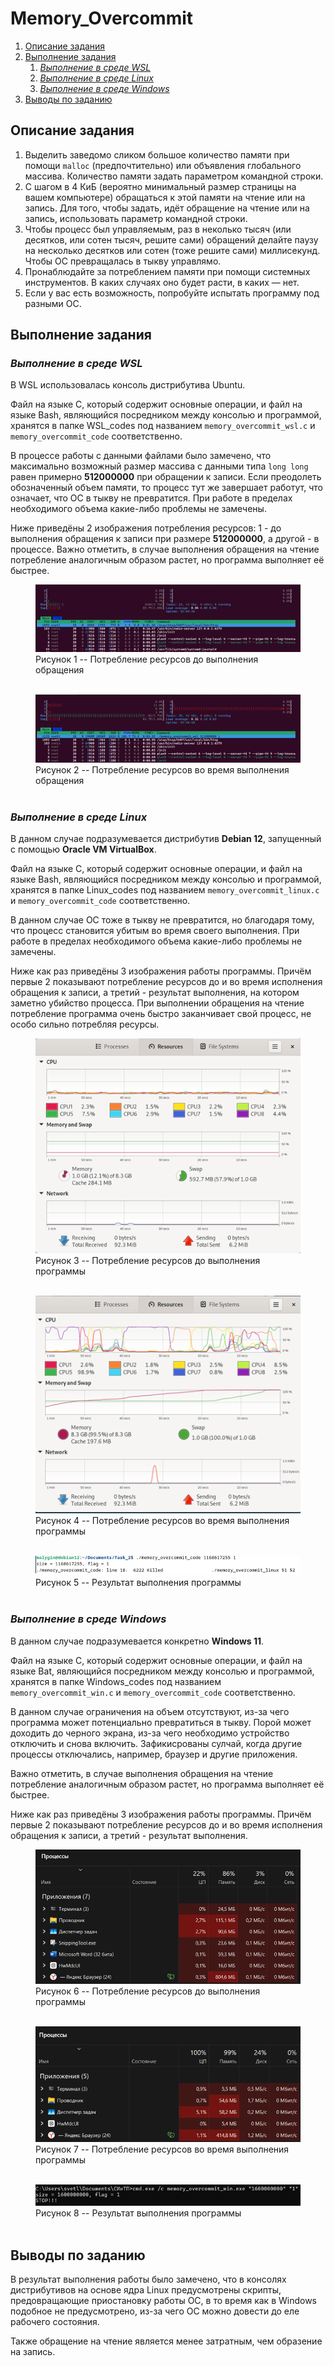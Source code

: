 # **Memory_Overcommit**

1. [Описание задания](#описание-задания)
2. [Выполнение задания](#выполнение-задания)
    1) [*Выполнение в среде WSL*](#выполнение-в-среде-wsl)
    2) [*Выполнение в среде Linux*](#выполнение-в-среде-linux)
    3) [*Выполнение в среде Windows*](#выполнение-в-среде-windows)
3. [Выводы по заданию](#выводы-по-заданию)

## Описание задания
1. Выделить заведомо сликом большое количество памяти при помощи `malloc` (предпочтительно) или объявления глобального массива. Количество памяти задать параметром командной строки.
2. С шагом в 4 КиБ (вероятно минимальный размер страницы на вашем компьютере) обращаться к этой памяти на чтение или на запись. Для того, чтобы задать, идёт обращение на чтение или на запись, использовать параметр командной строки.
3. Чтобы процесс был управляемым, раз в неколько тысяч (или десятков, или сотен тысяч, решите сами) обращений делайте паузу на несколько десятков или сотен (тоже решите сами) миллисекунд. Чтобы ОС превращалась в тыкву управлямо.
4. Пронаблюдайте за потреблением памяти при помощи системных инструментов. В каких случаях оно будет расти, в каких — нет.
5. Если у вас есть возможность, попробуйте испытать программу под разными ОС.

## Выполнение задания
### *Выполнение в среде WSL*
В WSL использовалась консоль дистрибутива Ubuntu.

Файл на языке C, который содержит основные операции,
и файл на языке Bash, являющийся посредником между консолью и программой,
хранятся в папке WSL_codes под названием `memory_overcommit_wsl.c`
и `memory_overcommit_code` соответственно. 

В процессе работы с данными файлами было замечено, что
максимально возможный размер массива с данными типа `long long` равен
примерно **512000000** при обращении к записи. Если преодолеть
обозначенный объем памяти, то процесс тут же завершает работут, что
означает, что ОС в тыкву не превратится. При работе в пределах необходимого
объема какие-либо проблемы не замечены.

Ниже приведёны 2 изображения потребления ресурсов: 1 - до выполнения
обращения к записи при размере **512000000**, а другой - в процессе.
Важно отметить, в случае выполнения обращения на чтение потребление
аналогичным образом растет, но программа выполняет её быстрее.

<figure>
  <img
  src="Images/wsl_1.png">
  <figcaption>
  Рисунок 1 -- Потребление ресурсов до выполнения обращения
  <br>
  <br>
  <figcaption>
</figure>

<figure>
  <img
  src="Images/wsl_2.png">
  <figcaption>
  Рисунок 2 -- Потребление ресурсов во время выполнения обращения
  <br>
  <br>
  <figcaption>
</figure>

### *Выполнение в среде Linux*

В данном случае подразумевается дистрибутив **Debian 12**, запущенный с 
помощью **Oracle VM VirtualBox**.

Файл на языке C, который содержит основные операции, и файл на языке 
Bash, являющийся посредником между консолью и программой,
хранятся в папке Linux_codes под названием `memory_overcommit_linux.c`
и `memory_overcommit_code` соответственно. 

В данном случае ОС тоже в тыкву не превратится, но благодаря тому, что
процесс становится убитым во время своего выполнения. При работе в
пределах необходимого объема какие-либо проблемы не замечены.

Ниже как раз приведёны 3 изображения работы программы. Причём первые 2
показывают потребление ресурсов до и во время исполнения обращения к записи,
а третий - результат выполнения, на котором заметно убийство процесса.
При выполнении обращения на чтение потребление программа очень быстро заканчивает
свой процесс, не особо сильно потребляя ресурсы.

<figure>
  <img
  src="Images/linux_1.png">
  <figcaption>
  Рисунок 3 -- Потребление ресурсов до выполнения программы
  <br>
  <br>
  <figcaption>
</figure>


<figure>
  <img
  src="Images/linux_2.png">
  <figcaption>
  Рисунок 4 -- Потребление ресурсов во время выполнения программы
  <br>
  <br>
  <figcaption>
</figure>


<figure>
  <img
  src="Images/linux_3.png">
  <figcaption>
  Рисунок 5 -- Результат выполнения программы
  <br>
  <br>
  <figcaption>
</figure>

### *Выполнение в среде Windows*

В данном случае подразумевается конкретно **Windows 11**.

Файл на языке C, который содержит основные операции, и файл на языке Bat,
являющийся посредником между консолью и программой, хранятся в папке
Windows_codes под названием `memory_overcommit_win.c` и
`memory_overcommit_code` соответственно. 

В данном случае ограничения на объем отсутствуют, из-за чего программа 
может потенциально превратиться в тыкву. Порой может доходить до черного
экрана, из-за чего необходимо устройство отключить и снова включить.
Зафикисрованы сулчай, когда другие процессы отключались, например,
браузер и другие приложения.

Важно отметить, в случае выполнения обращения на чтение потребление
аналогичным образом растет, но программа выполняет её быстрее.

Ниже как раз приведёны 3 изображения работы программы. Причём первые 2
показывают потребление ресурсов до и во время исполнения обращения к записи,
а третий - результат выполнения.

<figure>
  <img
  src="Images/win_1.png">
  <figcaption>
  Рисунок 6 -- Потребление ресурсов до выполнения программы
  <br>
  <br>
  <figcaption>
</figure>


<figure>
  <img
  src="Images/win_2.png">
  <figcaption>
  Рисунок 7 -- Потребление ресурсов во время выполнения программы
  <br>
  <br>
  <figcaption>
</figure>


<figure>
  <img
  src="Images/win_3.png">
  <figcaption>
  Рисунок 8 -- Результат выполнения программы
  <br>
  <br>
  <figcaption>
</figure>

## Выводы по заданию
В результат выполнения работы было замечено, что в консолях дистрибутивов
на основе ядра Linux предусмотрены скрипты, предовращающие приостановку работы ОС, 
в то время как в Windows подобное не предусмотрено, из-за чего ОС можно довести до
еле рабочего состояния.

Также обращение на чтение является менее затратным, чем образение на запись.

